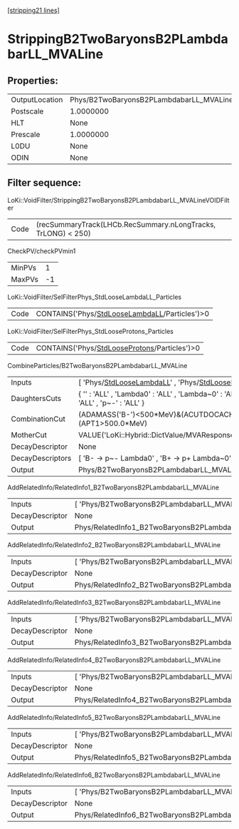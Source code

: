 [[stripping21 lines]](./stripping21-index)

# StrippingB2TwoBaryonsB2PLambdabarLL_MVALine

## Properties:

|                |                                                   |
|----------------|---------------------------------------------------|
| OutputLocation | Phys/B2TwoBaryonsB2PLambdabarLL_MVALine/Particles |
| Postscale      | 1.0000000                                         |
| HLT            | None                                              |
| Prescale       | 1.0000000                                         |
| L0DU           | None                                              |
| ODIN           | None                                              |

## Filter sequence:

LoKi::VoidFilter/StrippingB2TwoBaryonsB2PLambdabarLL_MVALineVOIDFilter

|      |                                                               |
|------|---------------------------------------------------------------|
| Code | (recSummaryTrack(LHCb.RecSummary.nLongTracks, TrLONG) \< 250) |

CheckPV/checkPVmin1

|        |     |
|--------|-----|
| MinPVs | 1   |
| MaxPVs | -1  |

LoKi::VoidFilter/SelFilterPhys_StdLooseLambdaLL_Particles

|      |                                                                                                  |
|------|--------------------------------------------------------------------------------------------------|
| Code | CONTAINS('Phys/[StdLooseLambdaLL](./stripping21-commonparticles-stdlooselambdall)/Particles')\>0 |

LoKi::VoidFilter/SelFilterPhys_StdLooseProtons_Particles

|      |                                                                                                |
|------|------------------------------------------------------------------------------------------------|
| Code | CONTAINS('Phys/[StdLooseProtons](./stripping21-commonparticles-stdlooseprotons)/Particles')\>0 |

CombineParticles/B2TwoBaryonsB2PLambdabarLL_MVALine

|                  |                                                                                                                                                           |
|------------------|-----------------------------------------------------------------------------------------------------------------------------------------------------------|
| Inputs           | [ 'Phys/[StdLooseLambdaLL](./stripping21-commonparticles-stdlooselambdall)' , 'Phys/[StdLooseProtons](./stripping21-commonparticles-stdlooseprotons)' ] |
| DaughtersCuts    | { '' : 'ALL' , 'Lambda0' : 'ALL' , 'Lambda~0' : 'ALL' , 'p+' : 'ALL' , 'p~-' : 'ALL' }                                                                    |
| CombinationCut   | (ADAMASS('B-')\<500\*MeV)&(ACUTDOCACHI2(5.0,''))&(APT1\>500.0\*MeV)                                                                                       |
| MotherCut        | VALUE('LoKi::Hybrid::DictValue/MVAResponse') \> 0.95                                                                                                      |
| DecayDescriptor  | None                                                                                                                                                      |
| DecayDescriptors | [ 'B- -\> p~- Lambda0' , 'B+ -\> p+ Lambda~0' ]                                                                                                         |
| Output           | Phys/B2TwoBaryonsB2PLambdabarLL_MVALine/Particles                                                                                                         |

AddRelatedInfo/RelatedInfo1_B2TwoBaryonsB2PLambdabarLL_MVALine

|                 |                                                                |
|-----------------|----------------------------------------------------------------|
| Inputs          | [ 'Phys/B2TwoBaryonsB2PLambdabarLL_MVALine' ]                |
| DecayDescriptor | None                                                           |
| Output          | Phys/RelatedInfo1_B2TwoBaryonsB2PLambdabarLL_MVALine/Particles |

AddRelatedInfo/RelatedInfo2_B2TwoBaryonsB2PLambdabarLL_MVALine

|                 |                                                                |
|-----------------|----------------------------------------------------------------|
| Inputs          | [ 'Phys/B2TwoBaryonsB2PLambdabarLL_MVALine' ]                |
| DecayDescriptor | None                                                           |
| Output          | Phys/RelatedInfo2_B2TwoBaryonsB2PLambdabarLL_MVALine/Particles |

AddRelatedInfo/RelatedInfo3_B2TwoBaryonsB2PLambdabarLL_MVALine

|                 |                                                                |
|-----------------|----------------------------------------------------------------|
| Inputs          | [ 'Phys/B2TwoBaryonsB2PLambdabarLL_MVALine' ]                |
| DecayDescriptor | None                                                           |
| Output          | Phys/RelatedInfo3_B2TwoBaryonsB2PLambdabarLL_MVALine/Particles |

AddRelatedInfo/RelatedInfo4_B2TwoBaryonsB2PLambdabarLL_MVALine

|                 |                                                                |
|-----------------|----------------------------------------------------------------|
| Inputs          | [ 'Phys/B2TwoBaryonsB2PLambdabarLL_MVALine' ]                |
| DecayDescriptor | None                                                           |
| Output          | Phys/RelatedInfo4_B2TwoBaryonsB2PLambdabarLL_MVALine/Particles |

AddRelatedInfo/RelatedInfo5_B2TwoBaryonsB2PLambdabarLL_MVALine

|                 |                                                                |
|-----------------|----------------------------------------------------------------|
| Inputs          | [ 'Phys/B2TwoBaryonsB2PLambdabarLL_MVALine' ]                |
| DecayDescriptor | None                                                           |
| Output          | Phys/RelatedInfo5_B2TwoBaryonsB2PLambdabarLL_MVALine/Particles |

AddRelatedInfo/RelatedInfo6_B2TwoBaryonsB2PLambdabarLL_MVALine

|                 |                                                                |
|-----------------|----------------------------------------------------------------|
| Inputs          | [ 'Phys/B2TwoBaryonsB2PLambdabarLL_MVALine' ]                |
| DecayDescriptor | None                                                           |
| Output          | Phys/RelatedInfo6_B2TwoBaryonsB2PLambdabarLL_MVALine/Particles |
